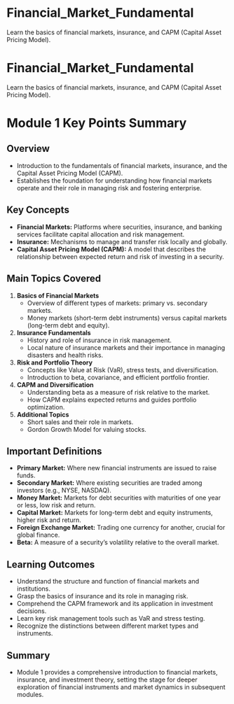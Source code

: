 # Financial_Market_Fundamental
Learn the basics of financial markets, insurance, and CAPM (Capital Asset Pricing Model).

# Financial_Market_Fundamental
Learn the basics of financial markets, insurance, and CAPM (Capital Asset Pricing Model).

# Module 1 Key Points Summary

## Overview
- Introduction to the fundamentals of financial markets, insurance, and the Capital Asset Pricing Model (CAPM).  
- Establishes the foundation for understanding how financial markets operate and their role in managing risk and fostering enterprise.

## Key Concepts
- **Financial Markets:** Platforms where securities, insurance, and banking services facilitate capital allocation and risk management.  
- **Insurance:** Mechanisms to manage and transfer risk locally and globally.  
- **Capital Asset Pricing Model (CAPM):** A model that describes the relationship between expected return and risk of investing in a security.

## Main Topics Covered
1. **Basics of Financial Markets**  
   - Overview of different types of markets: primary vs. secondary markets.  
   - Money markets (short-term debt instruments) versus capital markets (long-term debt and equity).  
2. **Insurance Fundamentals**  
   - History and role of insurance in risk management.  
   - Local nature of insurance markets and their importance in managing disasters and health risks.  
3. **Risk and Portfolio Theory**  
   - Concepts like Value at Risk (VaR), stress tests, and diversification.  
   - Introduction to beta, covariance, and efficient portfolio frontier.  
4. **CAPM and Diversification**  
   - Understanding beta as a measure of risk relative to the market.  
   - How CAPM explains expected returns and guides portfolio optimization.  
5. **Additional Topics**  
   - Short sales and their role in markets.  
   - Gordon Growth Model for valuing stocks.

## Important Definitions
- **Primary Market:** Where new financial instruments are issued to raise funds.  
- **Secondary Market:** Where existing securities are traded among investors (e.g., NYSE, NASDAQ).  
- **Money Market:** Markets for debt securities with maturities of one year or less, low risk and return.  
- **Capital Market:** Markets for long-term debt and equity instruments, higher risk and return.  
- **Foreign Exchange Market:** Trading one currency for another, crucial for global finance.  
- **Beta:** A measure of a security’s volatility relative to the overall market.

## Learning Outcomes
- Understand the structure and function of financial markets and institutions.  
- Grasp the basics of insurance and its role in managing risk.  
- Comprehend the CAPM framework and its application in investment decisions.  
- Learn key risk management tools such as VaR and stress testing.  
- Recognize the distinctions between different market types and instruments.

## Summary
- Module 1 provides a comprehensive introduction to financial markets, insurance, and investment theory, setting the stage for deeper exploration of financial instruments and market dynamics in subsequent modules.

